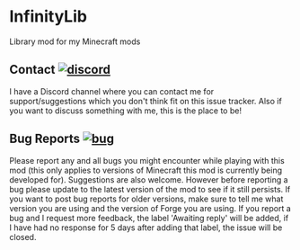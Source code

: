 # InfinityLib
Library mod for my Minecraft mods

## Contact [![discord]][discord-link]
I have a Discord channel where you can contact me for support/suggestions which you don't think fit on this issue tracker. Also if you want to discuss something with me, this is the place to be!

## Bug Reports [![bug]][bug-link]

Please report any and all bugs you might encounter while playing with this mod (this only applies to versions of Minecraft this mod is currently being developed for). Suggestions are also welcome.
However before reporting a bug please update to the latest version of the mod to see if it still persists.
If you want to post bug reports for older versions, make sure to tell me what version you are using and the version of Forge you are using.
If you report a bug and I request more feedback, the label 'Awaiting reply' will be added, if I have had no response for 5 days after adding that label, the issue will be closed.


[discord-link]:https://discord.gg/9qfhaWc/ "InfinityRaider Discord"
[discord]:https://img.shields.io/badge/discord-InfinityRaider-ff69b4.svg "InfinityRaider Discord"

[bug-link]:https://www.github.com/InfinityRaider/InfinityLib/issues
[bug]:https://img.shields.io/badge/issue-bug-aa1111.svg
